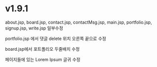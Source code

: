 # v1.9.1

about.jsp, board.jsp, contact.jsp, contactMsg.jsp, main.jsp, portfolio.jsp, signup.jsp, write.jsp 일부수정

portfolio.jsp 에서 댓글 delete 위치 오른쪽 끝으로 수정

board.jsp에서 포트폴리오 두줄배치 수정

페이지들에 있는 Lorem Ipsum 글귀 수정
